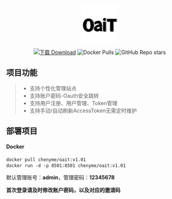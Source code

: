 <div align="center">
  
<img src="https://github.com/Chenyme/oaifree-tools/blob/main/LOGO.png" alt="Logo" width="100">

[![下载 Download](https://img.shields.io/github/downloads/Chenyme/oaifree-tools/total.svg?style=flat-square)](https://github.com/Chenyme/oaifree-tools/releases)
![Docker Pulls](https://img.shields.io/docker/pulls/chenyme/oaifree-tool)
![GitHub Repo stars](https://img.shields.io/github/stars/chenyme/oaifree-tools)


</div>

## 项目功能
> - 支持个性化管理站点
> - 支持账户密码-Oauth安全跳转
> - 支持用户注册、用户管理、Token管理
> - 支持手动/自动刷新AccessToken无需定时维护



## 部署项目
#### Docker
```
docker pull chenyme/oait:v1.01
docker run -d -p 8501:8501 chenyme/oait:v1.01
```

默认管理账号：**admin**，管理密码：**12345678**

**首次登录请及时修改账户密码，以及对应的邀请码**
